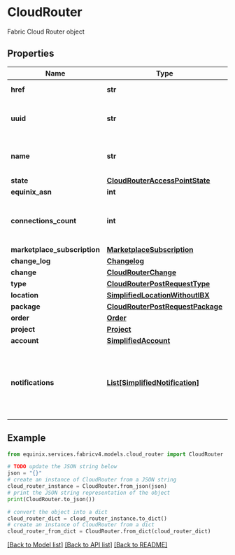# CloudRouter

Fabric Cloud Router object

## Properties

Name | Type | Description | Notes
------------ | ------------- | ------------- | -------------
**href** | **str** | Cloud Routers URI | [optional] [readonly] 
**uuid** | **str** | Equinix-assigned access point identifier | [optional] 
**name** | **str** | Customer-provided Cloud Router name | [optional] 
**state** | [**CloudRouterAccessPointState**](CloudRouterAccessPointState.md) |  | [optional] 
**equinix_asn** | **int** | Equinix ASN | [optional] 
**connections_count** | **int** | Number of connections associated with this Access point | [optional] 
**marketplace_subscription** | [**MarketplaceSubscription**](MarketplaceSubscription.md) |  | [optional] 
**change_log** | [**Changelog**](Changelog.md) |  | [optional] 
**change** | [**CloudRouterChange**](CloudRouterChange.md) |  | [optional] 
**type** | [**CloudRouterPostRequestType**](CloudRouterPostRequestType.md) |  | 
**location** | [**SimplifiedLocationWithoutIBX**](SimplifiedLocationWithoutIBX.md) |  | 
**package** | [**CloudRouterPostRequestPackage**](CloudRouterPostRequestPackage.md) |  | 
**order** | [**Order**](Order.md) |  | [optional] 
**project** | [**Project**](Project.md) |  | [optional] 
**account** | [**SimplifiedAccount**](SimplifiedAccount.md) |  | [optional] 
**notifications** | [**List[SimplifiedNotification]**](SimplifiedNotification.md) | Preferences for notifications on connection configuration or status changes | [optional] 

## Example

```python
from equinix.services.fabricv4.models.cloud_router import CloudRouter

# TODO update the JSON string below
json = "{}"
# create an instance of CloudRouter from a JSON string
cloud_router_instance = CloudRouter.from_json(json)
# print the JSON string representation of the object
print(CloudRouter.to_json())

# convert the object into a dict
cloud_router_dict = cloud_router_instance.to_dict()
# create an instance of CloudRouter from a dict
cloud_router_from_dict = CloudRouter.from_dict(cloud_router_dict)
```
[[Back to Model list]](../README.md#documentation-for-models) [[Back to API list]](../README.md#documentation-for-api-endpoints) [[Back to README]](../README.md)


